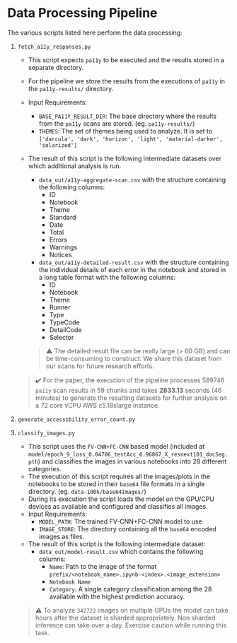 # Data Processing Pipeline

The various scripts listed here perform the data processing:

1. `fetch_a11y_responses.py`
   - This script expects `pa11y` to be executed and the results stored in a separate directory.
   - For the pipeline we store the results from the executions of `pa11y` in the `pa11y-results/` directory.
   - Input Requirements:
     - `BASE_PA11Y_RESULT_DIR`: The base directory where the results from the `pa11y` scans are stored. (eg. `pa11y-results/`)
     - `THEMES`: The set of themes being used to analyze. It is set to `['darcula', 'dark', 'horizon', 'light', 'material-darker', 'solarized']`
   - The result of this script is the following intermediate datasets over which additional analysis is run.
     - `data_out/a11y-aggregate-scan.csv` with the structure containing the following columns:
       - ID
       - Notebook
       - Theme
       - Standard
       - Date
       - Total
       - Errors
       - Warnings
       - Notices
     - `data_out/a11y-detailed-result.csv` with the structure containing the individual details of each error in the notebook and stored in a long table format with the following columns:
       - ID
       - Notebook
       - Theme
       - Runner
       - Type
       - TypeCode
       - DetailCode
       - Selector
       
     > :warning: The detailed result file can be really large (> 60 GB) and can be time-consuming to construct. We share this dataset from our scans for future research efforts.

   > :heavy_check_mark: For the paper, the execution of the pipeline processes 589746 `pa11y` scan results in 59 chunks and takes **2833.13** seconds (46 minutes) to generate the resulting datasets for further analysis on a 72 core vCPU AWS c5.18xlarge instance.

2. `generate_accessibility_error_count.py`
3. `classify_images.py`
   - This script uses the `FV-CNN+FC-CNN` based model (included at `model/epoch_9_loss_0.04706_testAcc_0.96867_X_resnext101_docSeg.pth`) and classifies the images in various notebooks into 28 different categories.
   - The execution of this script requires all the images/plots in the notebooks to be stored in their `base64` file formats in a single directory. (eg. `data-100k/base64Images/`)
   - During its execution the script loads the model on the GPU/CPU devices as available and configured and classifies all images.
   - Input Requirements:
     - `MODEL_PATH`: The trained FV-CNN+FC-CNN model to use
     - `IMAGE_STORE`: The directory containing all the `base64` encoded images as files.
   - The result of this script is the following intermediate dataset:
     - `data_out/model-result.csv` which contains the following columns:
       - `Name`: Path to the image of the format `prefix/<notebook_name>.ipynb-<index>.<image_extension>`
       - `Notebook Name`
       - `Category`: A single category classification among the 28 available with the highest prediction accuracy.
   
   > :warning: To analyze `342722` images on multiple GPUs the model can take hours after the dataset is sharded appropriately. Non sharded inference can take over a day. Exercise caution while running this task.